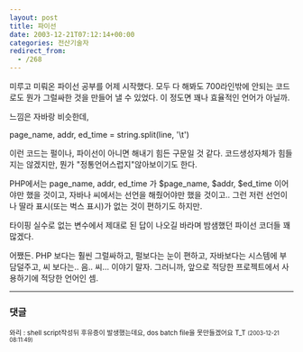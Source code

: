 ```yaml
---
layout: post
title: 파이선
date: 2003-12-21T07:12:14+00:00
categories: 전산기술자
redirect_from:
  - /268
---
```


미루고 미뤄온 파이선 공부를 어제 시작했다. 모두 다 해봐도 700라인밖에 안되는 코드로도 뭔가 그럴싸한 것을 만들어 낼 수 있었다. 이 정도면 꽤나 효율적인 언어가 아닐까.

느낌은 자바랑 비슷한데,

page_name, addr, ed_time = string.split(line, '\t')

이런 코드는 펄이나, 파이선이 아니면 해내기 힘든 구문일 것 같다. 코드생성자체가 힘들지는 않겠지만, 뭔가 "정통언어스럽지"않아보이기도 한다.

PHP에서는 page_name, addr, ed_time 가 $page_name, $addr, $ed_time 이어야만 했을 것이고, 자바나 씨에서는 선언을 해줬어야만 했을 것이고.. 그런 저런 선언이나 딸라 표시(또는 벅스 표시)가 없는 것이 편하기도 하지만.

타이핑 실수로 없는 변수에서 제대로 된 답이 나오길 바라며 밤샘했던 파이선 코더들 꽤 많겠다.

어쨌든. PHP 보다는 훨씬 그럴싸하고, 펄보다는 눈이 편하고, 자바보다는 시스템에 부담덜주고, 씨 보다는.. 음.. 씨... 이야기 말자. 그러니까, 앞으로 적당한 프로젝트에서 사용하기에 적당한 언어인 셈.

* * *

### 댓글



<!--- cmt:567 --->
<!--- mail: --->
<!--- parent:0 --->

<small class=comment>와리 : shell script작성뒤 후유증이 발생했는데요, dos batch file을 못만들겠어요 T_T <small>(2003-12-21 08:11:49)</small></small>

